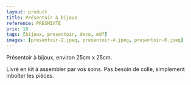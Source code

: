 ```yaml
---
layout: product
title: Présentoir à bijoux
reference: PRESMIXTE
prix: 18
tags: [bijoux, presentoir, deco, mdf]
images: [presentoir-2.jpeg, presentoir-4.jpeg, presentoir-6.jpeg]
---
```

<p>Présentoir à bijoux, environ 25cm x 25cm.</p>
<p>Livré en kit à assembler par vos soins. Pas besoin de colle, simplement mboîter les pièces.</p>